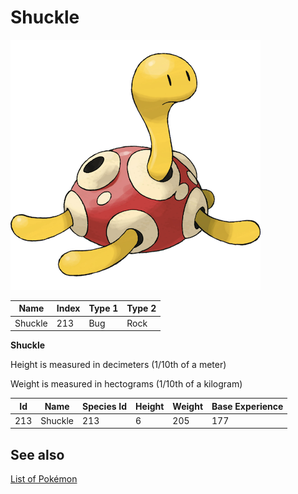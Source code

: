# Shuckle


![Shuckle](images/213.png)

| **Name** | **Index** | **Type 1** | **Type 2** |
|----|----|----|----|
| Shuckle | 213 | Bug | Rock  |

**Shuckle** 


Height is measured in decimeters (1/10th of a meter)

Weight is measured in hectograms (1/10th of a kilogram)

| **Id** | **Name** | **Species Id** | **Height** | **Weight** | **Base Experience** |
|--------|----------|----------------|------------|------------|---------------------|
| 213 | Shuckle | 213 | 6 | 205 | 177 |


## See also

[List of Pokémon](../pokemon.md)

